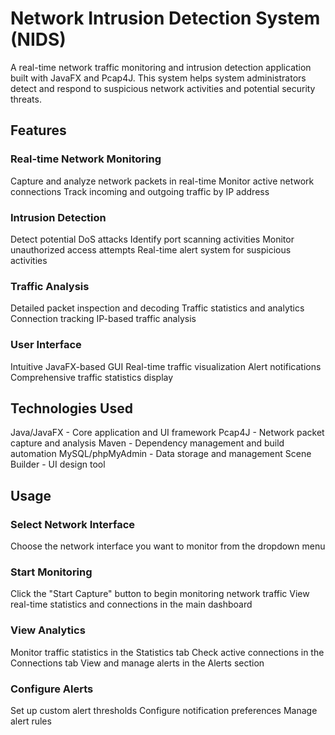 # Network Intrusion Detection System (NIDS)
A real-time network traffic monitoring and intrusion detection application built with JavaFX and Pcap4J. This system helps system administrators detect and respond to suspicious network activities and potential security threats.

## Features

### Real-time Network Monitoring

Capture and analyze network packets in real-time
Monitor active network connections
Track incoming and outgoing traffic by IP address


### Intrusion Detection

Detect potential DoS attacks
Identify port scanning activities
Monitor unauthorized access attempts
Real-time alert system for suspicious activities


### Traffic Analysis

Detailed packet inspection and decoding
Traffic statistics and analytics
Connection tracking
IP-based traffic analysis


### User Interface

Intuitive JavaFX-based GUI
Real-time traffic visualization
Alert notifications
Comprehensive traffic statistics display



## Technologies Used

Java/JavaFX - Core application and UI framework
Pcap4J - Network packet capture and analysis
Maven - Dependency management and build automation
MySQL/phpMyAdmin - Data storage and management
Scene Builder - UI design tool

## Usage

### Select Network Interface

Choose the network interface you want to monitor from the dropdown menu


### Start Monitoring

Click the "Start Capture" button to begin monitoring network traffic
View real-time statistics and connections in the main dashboard


### View Analytics

Monitor traffic statistics in the Statistics tab
Check active connections in the Connections tab
View and manage alerts in the Alerts section


### Configure Alerts

Set up custom alert thresholds
Configure notification preferences
Manage alert rules 

